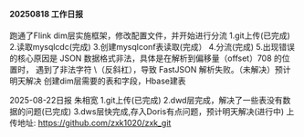 #### 20250818 工作日报
跑通了Flink dim层实施框架，修改配置文件，并开始进行分流
1.git上传(已完成)
2.读取mysqlcdc(完成)
3.创建mysqlconf表读取(完成）
4.分流(完成)
5.出现错误的核心原因是 JSON 数据格式非法，具体是在解析到偏移量（offset）708 的位置时，
遇到了非法字符 \（反斜杠），导致 FastJSON 解析失败。（未解决）预计明天解决
创建dim层需要的表和字段，Hbase建表



2025-08-22日报 朱相宽
1.git上传(已完成)
2.dwd层完成，解决了一些表没有数据的问题(已完成)
3.dws层快完成,存入Doris有点问题，预计明天解决(进行中)
上传地址: https://github.com/zxk1020/zxk_git


